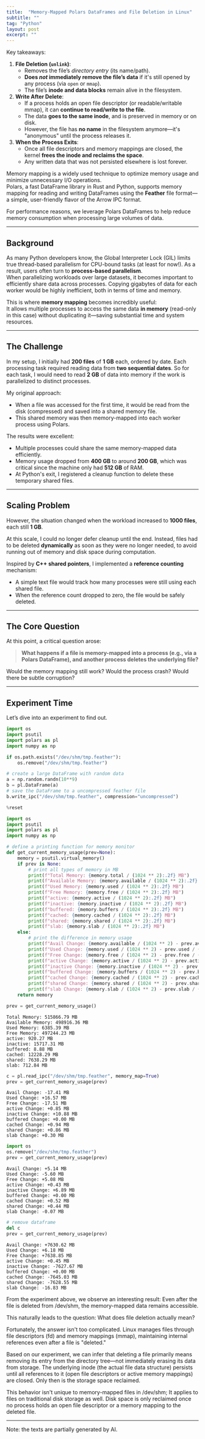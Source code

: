 ```yaml
---
title:  "Memory-Mapped Polars DataFrames and File Deletion in Linux"
subtitle: ""
tag: "Python"
layout: post
excerpt: ""
---
```


Key takeaways:

1. **File Deletion (`unlink`)**:
   - Removes the file’s *directory entry* (its name/path).
   - **Does *not* immediately remove the file’s data** if it's still opened by any process (via `open` or `mmap`).
   - The file’s **inode and data blocks** remain alive in the filesystem.
2. **Write After Delete**:
   - If a process holds an open file descriptor (or readable/writable mmap), it can **continue to read/write to the file**.
   - The data **goes to the same inode**, and is preserved in memory or on disk.
   - However, the file has **no name** in the filesystem anymore—it's "anonymous" until the process releases it.
3. **When the Process Exits**:
   - Once all file descriptors and memory mappings are closed, the kernel **frees the inode and reclaims the space**.
   - Any written data that was not persisted elsewhere is lost forever.


Memory mapping is a widely used technique to optimize memory usage and minimize unnecessary I/O operations.  
Polars, a fast DataFrame library in Rust and Python, supports memory mapping for reading and writing DataFrames using the **Feather** file format—a simple, user-friendly flavor of the Arrow IPC format.

For performance reasons, we leverage Polars DataFrames to help reduce memory consumption when processing large volumes of data.

---

## Background

As many Python developers know, the Global Interpreter Lock (GIL) limits true thread-based parallelism for CPU-bound tasks (at least for now!). As a result, users often turn to **process-based parallelism**.  
When parallelizing workloads over large datasets, it becomes important to efficiently share data across processes. Copying gigabytes of data for each worker would be highly inefficient, both in terms of time and memory.

This is where **memory mapping** becomes incredibly useful:  
It allows multiple processes to access the same data **in memory** (read-only in this case) without duplicating it—saving substantial time and system resources.

---

## The Challenge

In my setup, I initially had **200 files** of **1 GB** each, ordered by date. Each processing task required reading data from **two sequential dates**. So for each task, I would need to read **2 GB** of data into memory if the work is parallelized to distinct processes.

My original approach:
- When a file was accessed for the first time, it would be read from the disk (compressed) and saved into a shared memory file.
- This shared memory was then memory-mapped into each worker process using Polars.

The results were excellent:
- Multiple processes could share the same memory-mapped data efficiently.
- Memory usage dropped from **400 GB** to around **200 GB**, which was critical since the machine only had **512 GB** of RAM.
- At Python's exit, I registered a cleanup function to delete these temporary shared files.

---

## Scaling Problem

However, the situation changed when the workload increased to **1000 files**, each still **1 GB**.

At this scale, I could no longer defer cleanup until the end. Instead, files had to be deleted **dynamically** as soon as they were no longer needed, to avoid running out of memory and disk space during computation.

Inspired by **C++ shared pointers**, I implemented a **reference counting** mechanism:
- A simple text file would track how many processes were still using each shared file.
- When the reference count dropped to zero, the file would be safely deleted.

---

## The Core Question

At this point, a critical question arose:

> **What happens if a file is memory-mapped into a process (e.g., via a Polars DataFrame), and another process deletes the underlying file?**

Would the memory mapping still work? Would the process crash? Would there be subtle corruption?

---

## Experiment Time

Let’s dive into an experiment to find out.



```python
import os
import psutil
import polars as pl
import numpy as np

if os.path.exists("/dev/shm/tmp.feather"):
    os.remove("/dev/shm/tmp.feather")

# create a large DataFrame with random data
a = np.random.randn(10**9)
b = pl.DataFrame(a)
# save the DataFrame to a uncompressed feather file
b.write_ipc("/dev/shm/tmp.feather", compression="uncompressed")

```


```python
%reset
```


```python
import os
import psutil
import polars as pl
import numpy as np

# define a printing function for memory monitor
def get_current_memory_usage(prev=None):
    memory = psutil.virtual_memory()
    if prev is None:
        # print all types of memory in MB
        print(f"Total Memory: {memory.total / (1024 ** 2):.2f} MB")
        print(f"Available Memory: {memory.available / (1024 ** 2):.2f} MB")
        print(f"Used Memory: {memory.used / (1024 ** 2):.2f} MB")
        print(f"Free Memory: {memory.free / (1024 ** 2):.2f} MB")
        print(f"active: {memory.active / (1024 ** 2):.2f} MB")
        print(f"inactive: {memory.inactive / (1024 ** 2):.2f} MB")
        print(f"buffered: {memory.buffers / (1024 ** 2):.2f} MB")
        print(f"cached: {memory.cached / (1024 ** 2):.2f} MB")
        print(f"shared: {memory.shared / (1024 ** 2):.2f} MB")
        print(f"slab: {memory.slab / (1024 ** 2):.2f} MB")
    else:
        # print the difference in memory usage
        print(f"Avail Change: {memory.available / (1024 ** 2) - prev.available / (1024 ** 2):+.2f} MB")
        print(f"Used Change: {memory.used / (1024 ** 2) - prev.used / (1024 ** 2):+.2f} MB")
        print(f"Free Change: {memory.free / (1024 ** 2) - prev.free / (1024 ** 2):+.2f} MB")
        print(f"active Change: {memory.active / (1024 ** 2) - prev.active / (1024 ** 2):+.2f} MB")
        print(f"inactive Change: {memory.inactive / (1024 ** 2) - prev.inactive / (1024 ** 2):+.2f} MB")
        print(f"buffered Change: {memory.buffers / (1024 ** 2) - prev.buffers / (1024 ** 2):+.2f} MB")
        print(f"cached Change: {memory.cached / (1024 ** 2) - prev.cached / (1024 ** 2):+.2f} MB")
        print(f"shared Change: {memory.shared / (1024 ** 2) - prev.shared / (1024 ** 2):+.2f} MB")
        print(f"slab Change: {memory.slab / (1024 ** 2) - prev.slab / (1024 ** 2):+.2f} MB")
    return memory

prev = get_current_memory_usage()
```

    Total Memory: 515866.79 MB
    Available Memory: 498916.36 MB
    Used Memory: 6385.39 MB
    Free Memory: 497244.23 MB
    active: 920.27 MB
    inactive: 15717.31 MB
    buffered: 8.88 MB
    cached: 12228.29 MB
    shared: 7638.29 MB
    slab: 712.84 MB



```python
c = pl.read_ipc("/dev/shm/tmp.feather", memory_map=True)
prev = get_current_memory_usage(prev)
```

    Avail Change: -17.41 MB
    Used Change: +16.57 MB
    Free Change: -17.51 MB
    active Change: +0.85 MB
    inactive Change: +10.88 MB
    buffered Change: +0.00 MB
    cached Change: +0.94 MB
    shared Change: +0.86 MB
    slab Change: +0.30 MB



```python
import os
os.remove("/dev/shm/tmp.feather")
prev = get_current_memory_usage(prev)
```

    Avail Change: +5.14 MB
    Used Change: -5.60 MB
    Free Change: +5.08 MB
    active Change: +0.43 MB
    inactive Change: +6.89 MB
    buffered Change: +0.00 MB
    cached Change: +0.52 MB
    shared Change: +0.44 MB
    slab Change: -0.07 MB



```python
# remove dataframe
del c
prev = get_current_memory_usage(prev)
```

    Avail Change: +7630.62 MB
    Used Change: +6.18 MB
    Free Change: +7638.85 MB
    active Change: +0.45 MB
    inactive Change: -7627.67 MB
    buffered Change: +0.00 MB
    cached Change: -7645.03 MB
    shared Change: -7628.55 MB
    slab Change: -16.83 MB


From the experiment above, we observe an interesting result:
Even after the file is deleted from /dev/shm, the memory-mapped data remains accessible.

This naturally leads to the question: What does file deletion actually mean?

Fortunately, the answer isn't too complicated.
Linux manages files through file descriptors (fd) and memory mappings (mmap), maintaining internal references even after a file is "deleted."

Based on our experiment, we can infer that deleting a file primarily means removing its entry from the directory tree—not immediately erasing its data from storage.
The underlying inode (the actual file data structure) persists until all references to it (open file descriptors or active memory mappings) are closed. Only then is the storage space reclaimed.

This behavior isn't unique to memory-mapped files in /dev/shm;
It applies to files on traditional disk storage as well.
Disk space is only reclaimed once no process holds an open file descriptor or a memory mapping to the deleted file.

---

Note: the texts are partially generated by AI.

